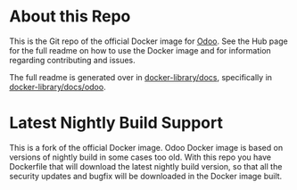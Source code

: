 About this Repo
======

This is the Git repo of the official Docker image for [Odoo](https://registry.hub.docker.com/_/odoo/). See the Hub page for the full readme on how to use the Docker image and for information regarding contributing and issues.

The full readme is generated over in [docker-library/docs](https://github.com/docker-library/docs), specifically in [docker-library/docs/odoo](https://github.com/docker-library/docs/tree/master/odoo).

Latest Nightly Build Support
======

This is a fork of the official Docker image. Odoo Docker image is based on versions of nightly build in some cases too old. With this repo you have Dockerfile that will download the latest nightly build version, so that all the security updates and bugfix will be downloaded in the Docker image built.
